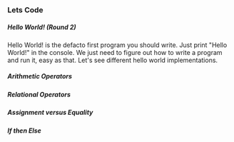 ### Lets Code

##### Hello World! (Round 2)

Hello World! is the defacto first program you should write. Just print "Hello World!" in the console. We just need to figure out how to write a program and run it, easy as that. Let's see different hello world implementations.

##### Arithmetic Operators

##### Relational Operators

##### Assignment versus Equality

##### If then Else
